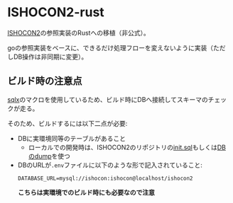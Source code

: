 # ISHOCON2-rust

[ISHOCON2](https://github.com/showwin/ISHOCON2)の参照実装のRustへの移植（非公式）。

goの参照実装をベースに、できるだけ処理フローを変えないように実装（ただしDB操作は非同期に変更）。

## ビルド時の注意点

[sqlx](https://github.com/launchbadge/sqlx)のマクロを使用しているため、ビルド時にDBへ接続してスキーマのチェックが走る。

そのため、ビルドするには以下二点が必要:

* DBに実環境同等のテーブルがあること
   * ローカルでの開発時は、ISHOCON2のリポジトリの[init.sql](https://github.com/showwin/ISHOCON2/blob/master/admin/init.sql)もしくは[DBのdump](https://github.com/showwin/ISHOCON2/blob/master/admin/ishocon2.dump.tar.bz2)を使つ
* DBのURLが`.env`ファイルに以下のような形で記入されていること:
    ```
    DATABASE_URL=mysql://ishocon:ishocon@localhost/ishocon2
    ```
    **こちらは実環境でのビルド時にも必要なので注意**